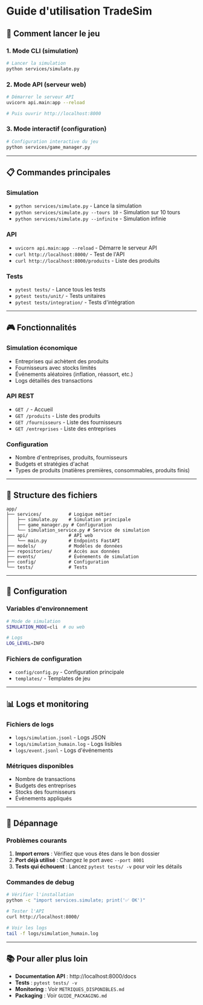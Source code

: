 # Guide d'utilisation TradeSim

## 🚀 Comment lancer le jeu

### 1. **Mode CLI (simulation)**
```bash
# Lancer la simulation
python services/simulate.py
```

### 2. **Mode API (serveur web)**
```bash
# Démarrer le serveur API
uvicorn api.main:app --reload

# Puis ouvrir http://localhost:8000
```

### 3. **Mode interactif (configuration)**
```bash
# Configuration interactive du jeu
python services/game_manager.py
```

---

## 📋 Commandes principales

### **Simulation**
- `python services/simulate.py` - Lance la simulation
- `python services/simulate.py --tours 10` - Simulation sur 10 tours
- `python services/simulate.py --infinite` - Simulation infinie

### **API**
- `uvicorn api.main:app --reload` - Démarre le serveur API
- `curl http://localhost:8000/` - Test de l'API
- `curl http://localhost:8000/produits` - Liste des produits

### **Tests**
- `pytest tests/` - Lance tous les tests
- `pytest tests/unit/` - Tests unitaires
- `pytest tests/integration/` - Tests d'intégration

---

## 🎮 Fonctionnalités

### **Simulation économique**
- Entreprises qui achètent des produits
- Fournisseurs avec stocks limités
- Événements aléatoires (inflation, réassort, etc.)
- Logs détaillés des transactions

### **API REST**
- `GET /` - Accueil
- `GET /produits` - Liste des produits
- `GET /fournisseurs` - Liste des fournisseurs
- `GET /entreprises` - Liste des entreprises

### **Configuration**
- Nombre d'entreprises, produits, fournisseurs
- Budgets et stratégies d'achat
- Types de produits (matières premières, consommables, produits finis)

---

## 📁 Structure des fichiers

```
app/
├── services/          # Logique métier
│   ├── simulate.py    # Simulation principale
│   ├── game_manager.py # Configuration
│   └── simulation_service.py # Service de simulation
├── api/               # API web
│   └── main.py        # Endpoints FastAPI
├── models/            # Modèles de données
├── repositories/      # Accès aux données
├── events/            # Événements de simulation
├── config/            # Configuration
└── tests/             # Tests
```

---

## 🔧 Configuration

### **Variables d'environnement**
```bash
# Mode de simulation
SIMULATION_MODE=cli  # ou web

# Logs
LOG_LEVEL=INFO
```

### **Fichiers de configuration**
- `config/config.py` - Configuration principale
- `templates/` - Templates de jeu

---

## 📊 Logs et monitoring

### **Fichiers de logs**
- `logs/simulation.jsonl` - Logs JSON
- `logs/simulation_humain.log` - Logs lisibles
- `logs/event.jsonl` - Logs d'événements

### **Métriques disponibles**
- Nombre de transactions
- Budgets des entreprises
- Stocks des fournisseurs
- Événements appliqués

---

## 🐛 Dépannage

### **Problèmes courants**
1. **Import errors** : Vérifiez que vous êtes dans le bon dossier
2. **Port déjà utilisé** : Changez le port avec `--port 8001`
3. **Tests qui échouent** : Lancez `pytest tests/ -v` pour voir les détails

### **Commandes de debug**
```bash
# Vérifier l'installation
python -c "import services.simulate; print('✅ OK')"

# Tester l'API
curl http://localhost:8000/

# Voir les logs
tail -f logs/simulation_humain.log
```

---

## 📚 Pour aller plus loin

- **Documentation API** : http://localhost:8000/docs
- **Tests** : `pytest tests/ -v`
- **Monitoring** : Voir `METRIQUES_DISPONIBLES.md`
- **Packaging** : Voir `GUIDE_PACKAGING.md` 